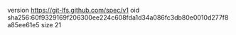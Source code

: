 version https://git-lfs.github.com/spec/v1
oid sha256:60f9329169f206300ee224c608fda1d34a086fc3db80e0010d277f8a85ee61e5
size 21
